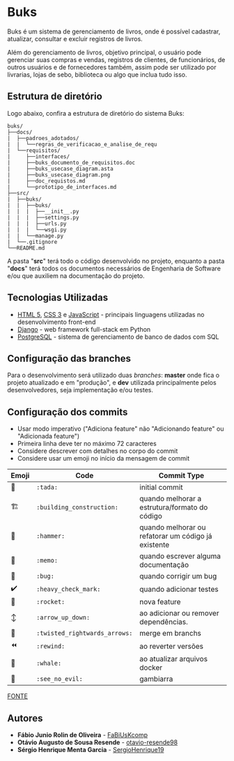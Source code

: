 # Buks

Buks é um sistema de gerenciamento de livros, onde é possível cadastrar, atualizar, consultar e excluir registros de livros.

Além do gerenciamento de livros, objetivo principal, o usuário pode gerenciar suas compras e vendas, registros de clientes, de funcionários, de outros usuários e de fornecedores também, assim pode ser utilizado por livrarias, lojas de sebo, biblioteca ou algo que inclua tudo isso.

## Estrutura de diretório

Logo abaixo, confira a estrutura de diretório do sistema Buks:

```text
buks/
├──docs/
|  ├──padroes_adotados/
|  |  └──regras_de_verificacao_e_analise_de_requ
|  └──requisitos/
|     ├──interfaces/
|     ├──buks_documento_de_requisitos.doc
|     ├──buks_usecase_diagram.asta
|     ├──buks_usecase_diagram.png
|     ├──doc_requistos.md
|     └──prototipo_de_interfaces.md
├──src/
|  ├──buks/
|  |  ├──buks/
|  |  |  ├──__init__.py
|  |  |  ├──settings.py
|  |  |  ├──urls.py
|  |  |  └──wsgi.py
|  |  └──manage.py
|  └──.gitignore
└──README.md
```

A pasta "**src**" terá todo o código desenvolvido no projeto, enquanto a pasta "**docs**" terá todos os documentos necessários de Engenharia de Software e/ou que auxiliem na documentação do projeto.

## Tecnologias Utilizadas

* [HTML 5](https://www.w3schools.com/html/default.asp), [CSS 3](https://www.w3schools.com/css/) e [JavaScript](https://www.w3schools.com/js/default.asp) - principais linguagens utilizadas no desenvolvimento front-end
* [Django](https://www.djangoproject.com/) - web framework full-stack em Python
* [PostgreSQL](https://www.postgresql.org/) - sistema de gerenciamento de banco de dados com SQL

## Configuração das branches

Para o desenvolvimento será utilizado duas _branches_: **master** onde fica o projeto atualizado e em "produção", e **dev** utilizada principalmente pelos desenvolvedores, seja implementação e/ou testes.

## Configuração dos commits

- Usar modo imperativo ("Adiciona feature" não "Adicionando feature" ou "Adicionada feature")
- Primeira linha deve ter no máximo 72 caracteres
- Considere descrever com detalhes no corpo do commit
- Considere usar um emoji no início da mensagem de commit

Emoji | Code | Commit Type
------------ | ------------- | -------------
:tada: | `:tada:` | initial commit
:building_construction: | `:building_construction:` | quando melhorar a estrutura/formato do código
:hammer: | `:hammer:` | quando melhorar ou refatorar um código já existente
:memo: | `:memo:` | quando escrever alguma documentação
:bug: | `:bug:` | quando corrigir um bug
:heavy_check_mark: | `:heavy_check_mark:` | quando adicionar testes
:rocket: | `:rocket:` | nova feature
:arrow_up_down: | `:arrow_up_down:` | ao adicionar ou remover dependências.
:twisted_rightwards_arrows: | `:twisted_rightwards_arrows:` | merge em branchs
:rewind: | `:rewind:` | ao reverter versões
:whale: | `:whale:` | ao atualizar arquivos docker
:see_no_evil: | `:see_no_evil:` | gambiarra

[FONTE](https://gist.github.com/viniciustpimenta/c58ada969cf30130f74c2daebf4f15cb)

## Autores

* **Fábio Junio Rolin de Oliveira** - [FaBiUsKcomp](https://github.com/FaBiUsKcomp)
* **Otávio Augusto de Sousa Resende** - [otavio-resende98](https://github.com/otavio-resende98)
* **Sérgio Henrique Menta Garcia** - [SergioHenrique19](https://github.com/SergioHenrique19)
